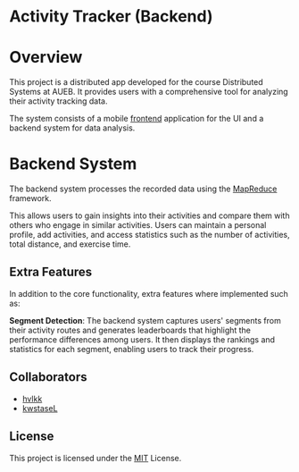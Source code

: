
# Activity Tracker (Backend)

# Overview

This project is a distributed app developed for the course Distributed Systems at AUEB. It provides users with a comprehensive tool for analyzing their activity tracking data. 

The system consists of a mobile [frontend](https://github.com/kwstaseL/Activity-Tracker) application for the UI and a backend system for data analysis.

# Backend System

The backend system processes the recorded data using the [MapReduce](https://en.wikipedia.org/wiki/MapReduce) framework. 

This allows users to gain insights into their activities and compare them with others who engage in similar activities. Users can maintain a personal profile, add activities, and access statistics such as the number of activities, total distance, and exercise time.


## Extra Features

In addition to the core functionality, extra features where implemented such as:

**Segment Detection**: The backend system captures users' segments from their activity routes and generates leaderboards that highlight the performance differences among users. 
It then displays the rankings and statistics for each segment, enabling users to track their progress.


## Collaborators

- [hvlkk](https://www.github.com/hvlkk)
- [kwstaseL](https://www.github.com/kwstaseL)




## License
This project is licensed under the [MIT](https://choosealicense.com/licenses/mit/) License.


